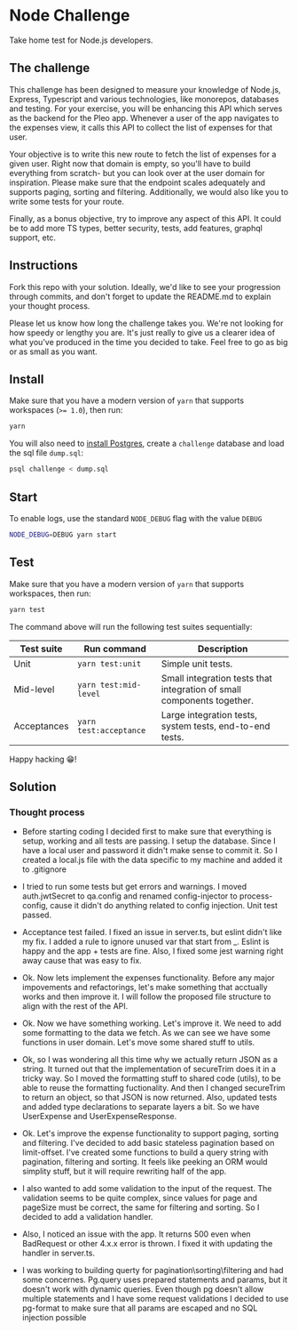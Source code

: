 # Node Challenge

Take home test for Node.js developers.

## The challenge

This challenge has been designed to measure your knowledge of Node.js, Express, Typescript and various technologies, like monorepos, databases and testing. For your exercise, you will be enhancing this API which serves as the backend for the Pleo app. Whenever a user of the app navigates to the expenses view, it calls this API to collect the list of expenses for that user.

Your objective is to write this new route to fetch the list of expenses for a given user. Right now that domain is empty, so you'll have to build everything from scratch- but you can look over at the user domain for inspiration. Please make sure that the endpoint scales adequately and supports paging, sorting and filtering. Additionally, we would also like you to write some tests for your route.

Finally, as a bonus objective, try to improve any aspect of this API. It could be to add more TS types, better security, tests, add features, graphql support, etc. 

## Instructions

Fork this repo with your solution. Ideally, we'd like to see your progression through commits, and don't forget to update the README.md to explain your thought process.

Please let us know how long the challenge takes you. We're not looking for how speedy or lengthy you are. It's just really to give us a clearer idea of what you've produced in the time you decided to take. Feel free to go as big or as small as you want.

## Install

Make sure that you have a modern version of `yarn` that supports workspaces (`>= 1.0`), then run:

```bash
yarn
```

You will also need to [install Postgres](https://www.postgresqltutorial.com/install-postgresql-macos/), create a `challenge` database and load the sql file `dump.sql`:

```bash
psql challenge < dump.sql
```

## Start

To enable logs, use the standard `NODE_DEBUG` flag with the value `DEBUG`

```bash
NODE_DEBUG=DEBUG yarn start
```

## Test

Make sure that you have a modern version of `yarn` that supports workspaces, then run:

```bash
yarn test
```

The command above will run the following test suites sequentially:

| Test suite | Run command | Description |
-------------|-------------|-------------|
| Unit | `yarn test:unit` | Simple unit tests. |
| Mid-level | `yarn test:mid-level` | Small integration tests that integration of small components together.  |
| Acceptances | `yarn test:acceptance` | Large integration tests, system tests, end-to-end tests. |


Happy hacking 😁!

## Solution
### Thought process
- Before starting coding I decided first to make sure that everything is setup, working and all tests are passing.
I setup the database. Since I have a local user and password it didn't make sense to commit it. So I created a local.js 
file with the data specific to my machine and added it to .gitignore
- I tried to run some tests but get errors and warnings. I moved auth.jwtSecret to qa.config and renamed config-injector to process-config, cause it didn't do anything related to config injection. Unit test passed.
- Acceptance test failed. I fixed an issue in server.ts, but eslint didn't like my fix. I added a rule to ignore unused var that start from _. Eslint is happy and the app + tests are fine. Also, I fixed some jest warning right away cause that was easy to fix.

- Ok. Now lets implement the expenses functionality. Before any major impovements and refactorings, let's make something that acctually works and then improve it. I will follow the proposed file structure to align with the rest of the API.

- Ok. Now we have something working. Let's improve it. We need to add some formatting to the data we fetch. As we can see we have 
some functions in user domain. Let's move some shared stuff to utils.
- Ok, so I was wondering all this time why we actually return JSON as a string. It turned out that the implementation of secureTrim does it in a tricky way. So I moved the formatting stuff to shared code (utils), to be able to reuse the formatting fuctionality. And then I changed secureTrim to return an object, so that JSON is now returned. Also, updated tests and added type declarations to separate layers a bit. So we have UserExpense and UserExpenseResponse.

- Ok. Let's improve the expense functionality to support paging, sorting and filtering. I've decided to add basic stateless pagination based on limit-offset. I've created some functions to build a query string with pagination, filtering and sorting. It feels like peeking an ORM would simplity stuff, but it will require rewriting half of the app. 

- I also wanted to add some validation to the input of the request. The validation seems to be quite complex, since values for page and pageSize must be correct, the same for filtering and sorting. So I decided to add a validation handler. 

- Also, I noticed an issue with the app. It returns 500 even when BadRequest or other 4.x.x error is thrown. I fixed it 
with updating the handler in server.ts.

- I was working to building querty for pagination\sorting\filtering and had some concernes. Pg.query uses prepared statements and params, but it doesn't work with dynamic queries. Even though pg doesn't allow multiple statements and I have some request validations I decided to use pg-format to make sure that all params are escaped and no SQL injection possible